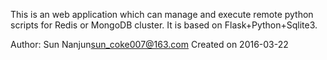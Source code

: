 This is an web application which can manage and execute remote python scripts for Redis or MongoDB cluster.
It is based on Flask+Python+Sqlite3.

Author: Sun Nanjun<sun_coke007@163.com>
Created on 2016-03-22